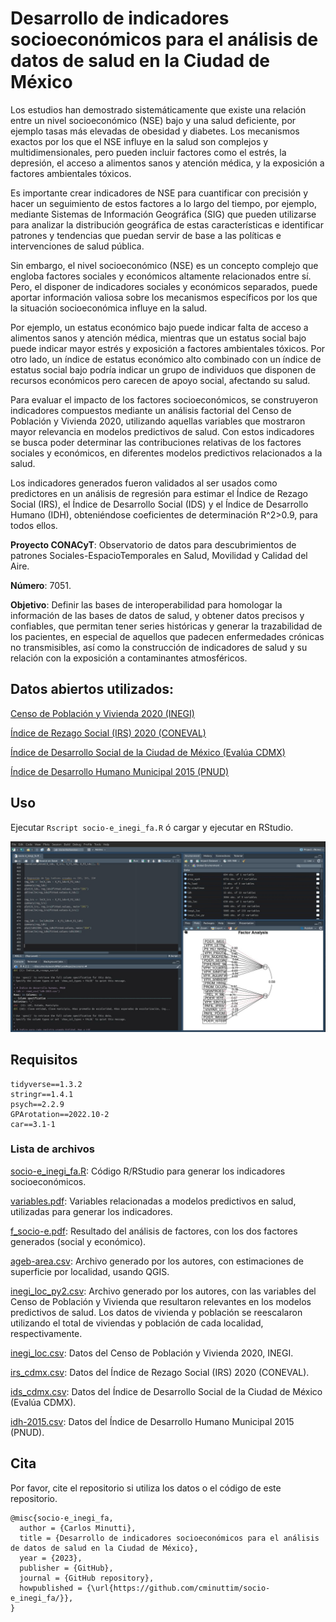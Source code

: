# Desarrollo de indicadores socioeconómicos para el análisis de datos de salud en la Ciudad de México
Los estudios han demostrado sistemáticamente que existe una relación entre un nivel socioeconómico (NSE)  bajo y una salud deficiente, por ejemplo tasas más elevadas de obesidad y diabetes. Los mecanismos exactos por los que el NSE influye en la salud son complejos y multidimensionales, pero pueden incluir factores como el estrés, la depresión, el acceso a alimentos sanos y atención médica, y la exposición a factores ambientales tóxicos.

Es importante crear indicadores de NSE para cuantificar con precisión y hacer un seguimiento de estos factores a lo largo del tiempo, por ejemplo, mediante Sistemas de Información Geográfica (SIG) que pueden utilizarse para analizar la distribución geográfica de estas características e identificar patrones y tendencias que puedan servir de base a las políticas e intervenciones de salud pública.

Sin embargo, el nivel socioeconómico (NSE) es un concepto complejo que engloba factores sociales y económicos altamente relacionados entre sí. Pero, el disponer de indicadores sociales y económicos separados, puede aportar información valiosa sobre los mecanismos específicos por los que la situación socioeconómica influye en la salud.

Por ejemplo, un estatus económico bajo puede indicar falta de acceso a alimentos sanos y atención médica, mientras que un estatus social bajo puede indicar mayor estrés y exposición a factores ambientales tóxicos. Por otro lado, un índice de estatus económico alto combinado con un índice de estatus social bajo podría indicar un grupo de individuos que disponen de recursos económicos pero carecen de apoyo social, afectando su salud.

Para evaluar el impacto de los factores socioeconómicos, se construyeron indicadores compuestos mediante un análisis factorial del Censo de Población y Vivienda 2020, utilizando aquellas variables que mostraron mayor relevancia en modelos predictivos de salud. Con estos indicadores se busca poder determinar las contribuciones relativas de los factores sociales y económicos, en diferentes modelos predictivos relacionados a la salud.

Los indicadores generados fueron validados al ser usados como predictores en un análisis de regresión para estimar el Índice de Rezago Social (IRS), el Índice de Desarrollo Social (IDS) y el Índice de Desarrollo Humano (IDH), obteniéndose coeficientes de determinación R^2>0.9, para todos ellos.

**Proyecto CONACyT**: Observatorio de datos para descubrimientos de patrones Sociales-EspacioTemporales en Salud, Movilidad y Calidad del Aire.

**Número**: 7051.

**Objetivo**: Definir las bases de interoperabilidad para homologar la información de las bases de datos de salud, y obtener datos precisos y confiables, que permitan tener series históricas y generar la trazabilidad de los pacientes, en especial de aquellos que padecen enfermedades crónicas no transmisibles, así como la construcción de indicadores de salud y su relación con la exposición a contaminantes atmosféricos. 

## Datos abiertos utilizados:
[Censo de Población y Vivienda 2020 (INEGI)](https://www.inegi.org.mx/programas/ccpv/2020/)

[Índice de Rezago Social (IRS) 2020 (CONEVAL)](https://www.coneval.org.mx/Medicion/IRS/Paginas/Indice_Rezago_Social_2020.aspx)

[Índice de Desarrollo Social de la Ciudad de México (Evalúa CDMX)](https://evalua.cdmx.gob.mx/principales-atribuciones/medicion-del-indice-de-desarrollo-social-de-las-unidades-territoriales/medicion-del-indice-de-desarrollo-social-de-las-unidades-territoriales)

[Índice de Desarrollo Humano Municipal 2015 (PNUD)](https://www.undp.org/es/mexico/publicaciones/idh-municipal-2010-2015)

## Uso
Ejecutar `Rscript socio-e_inegi_fa.R` ó cargar y ejecutar en RStudio.

![Captura de pantalla de RStudio](rstudio.jpg)


## Requisitos
```
tidyverse==1.3.2
stringr==1.4.1
psych==2.2.9 
GPArotation==2022.10-2
car==3.1-1 
```

### Lista de archivos
[socio-e_inegi_fa.R](socio-e_inegi_fa.R): Código R/RStudio para generar los indicadores socioeconómicos.

[variables.pdf](variables.pdf): Variables relacionadas a modelos predictivos en salud, utilizadas para generar los indicadores.

[f_socio-e.pdf](f_socio-e.pdf): Resultado del análisis de factores, con los dos factores generados (social y económico).	

[ageb-area.csv](ageb-area.csv): Archivo generado por los autores, con estimaciones de superficie por localidad, usando QGIS.

[inegi_loc_py2.csv](inegi_loc_py2.csv): Archivo generado por los autores, con las variables del Censo de Población y Vivienda que resultaron relevantes en los modelos predictivos de salud. Los datos de vivienda y población se reescalaron utilizando el total de viviendas y población de cada localidad, respectivamente.

[inegi_loc.csv](inegi_loc.csv): Datos del Censo de Población y Vivienda 2020, INEGI.

[irs_cdmx.csv](irs_cdmx.csv): Datos del Índice de Rezago Social (IRS) 2020 (CONEVAL).

[ids_cdmx.csv](ids_cdmx.csv): Datos del Índice de Desarrollo Social de la Ciudad de México (Evalúa CDMX).

[idh-2015.csv](idh-2015.csv): Datos del Índice de Desarrollo Humano Municipal 2015 (PNUD).


## Cita

Por favor, cite el repositorio si utiliza los datos o el código de este repositorio.
```
@misc{socio-e_inegi_fa,
  author = {Carlos Minutti},
  title = {Desarrollo de indicadores socioeconómicos para el análisis de datos de salud en la Ciudad de México},
  year = {2023},
  publisher = {GitHub},
  journal = {GitHub repository},
  howpublished = {\url{https://github.com/cminuttim/socio-e_inegi_fa/}},
}
```

